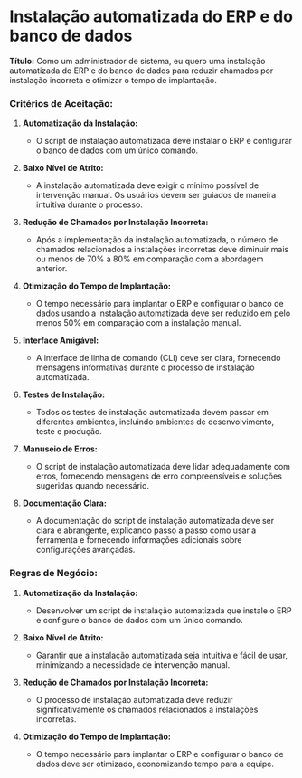 # Instalação automatizada do ERP e do banco de dados

**Título:**  Como um administrador de sistema, eu quero uma instalação automatizada do ERP e do banco de dados para reduzir chamados por instalação incorreta e otimizar o tempo de implantação.

### Critérios de Aceitação:

1. **Automatização da Instalação:**
    
    - O script de instalação automatizada deve instalar o ERP e configurar o banco de dados com um único comando.
2. **Baixo Nível de Atrito:**
    
    - A instalação automatizada deve exigir o mínimo possível de intervenção manual. Os usuários devem ser guiados de maneira intuitiva durante o processo.
3. **Redução de Chamados por Instalação Incorreta:**
    
    - Após a implementação da instalação automatizada, o número de chamados relacionados a instalações incorretas deve diminuir mais ou menos de 70% a 80% em comparação com a abordagem anterior.
4. **Otimização do Tempo de Implantação:**
    
    - O tempo necessário para implantar o ERP e configurar o banco de dados usando a instalação automatizada deve ser reduzido em pelo menos 50% em comparação com a instalação manual.
5. **Interface Amigável:**
    
    - A interface de linha de comando (CLI) deve ser clara, fornecendo mensagens informativas durante o processo de instalação automatizada.
6. **Testes de Instalação:**
    
    - Todos os testes de instalação automatizada devem passar em diferentes ambientes, incluindo ambientes de desenvolvimento, teste e produção.
7. **Manuseio de Erros:**
    
    - O script de instalação automatizada deve lidar adequadamente com erros, fornecendo mensagens de erro compreensíveis e soluções sugeridas quando necessário.
8. **Documentação Clara:**
    
    - A documentação do script de instalação automatizada deve ser clara e abrangente, explicando passo a passo como usar a ferramenta e fornecendo informações adicionais sobre configurações avançadas.
### Regras de Negócio:

1. **Automatização da Instalação:**
    
    - Desenvolver um script de instalação automatizada que instale o ERP e configure o banco de dados com um único comando.
2. **Baixo Nível de Atrito:**
    
    - Garantir que a instalação automatizada seja intuitiva e fácil de usar, minimizando a necessidade de intervenção manual.
3. **Redução de Chamados por Instalação Incorreta:**
    
    - O processo de instalação automatizada deve reduzir significativamente os chamados relacionados a instalações incorretas.
4. **Otimização do Tempo de Implantação:**
    
    - O tempo necessário para implantar o ERP e configurar o banco de dados deve ser otimizado, economizando tempo para a equipe.
